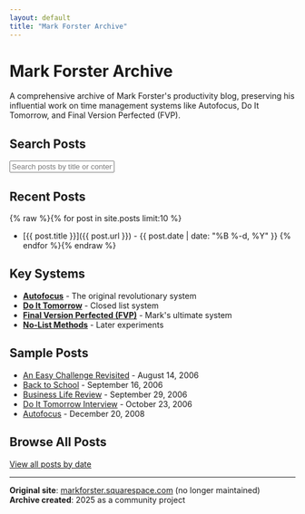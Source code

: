 ```yaml
---
layout: default
title: "Mark Forster Archive"
---
```


# Mark Forster Archive

A comprehensive archive of Mark Forster's productivity blog, preserving his influential work on time management systems like Autofocus, Do It Tomorrow, and Final Version Perfected (FVP).

## Search Posts

<div class="search-container">
  <input type="text" class="search-input" placeholder="Search posts by title or content..." id="searchInput">
  <div class="search-results hidden" id="searchResults"></div>
</div>

## Recent Posts

{% raw %}{% for post in site.posts limit:10 %}
- [{{ post.title }}]({{ post.url }}) - {{ post.date | date: "%B %-d, %Y" }}
{% endfor %}{% endraw %}

## Key Systems

- **[Autofocus](/2008/12/20/autofocus/)** - The original revolutionary system
- **[Do It Tomorrow](/2006/10/23/do-it-tomorrow-interview/)** - Closed list system 
- **[Final Version Perfected (FVP)](/2015/05/27/a-day-with-fvp/)** - Mark's ultimate system
- **[No-List Methods](/2016/04/17/no-list-tag/)** - Later experiments

## Sample Posts

- [An Easy Challenge Revisited](/2006/08/14/an-easy-challenge-revisited/) - August 14, 2006
- [Back to School](/2006/09/16/back-to-school/) - September 16, 2006
- [Business Life Review](/2006/09/29/business-life-review/) - September 29, 2006
- [Do It Tomorrow Interview](/2006/10/23/do-it-tomorrow-interview/) - October 23, 2006
- [Autofocus](/2008/12/20/autofocus/) - December 20, 2008

## Browse All Posts

[View all posts by date](/posts/)

---

**Original site**: [markforster.squarespace.com](http://markforster.squarespace.com) (no longer maintained)  
**Archive created**: 2025 as a community project

<script>
// Search functionality
document.addEventListener('DOMContentLoaded', function() {
  const searchInput = document.getElementById('searchInput');
  const searchResults = document.getElementById('searchResults');
  
  // Get all posts data
  const posts = [
    {% raw %}{% for post in site.posts %}
    {
      title: "{{ post.title | escape }}",
      url: "{{ post.url }}",
      date: "{{ post.date | date: '%B %-d, %Y' }}",
      excerpt: "{{ post.excerpt | strip_html | truncatewords: 30 | escape }}"
    }{% unless forloop.last %},{% endunless %}
    {% endfor %}{% endraw %}
  ];

  searchInput.addEventListener('input', function() {
    const query = this.value.toLowerCase();
    
    if (query.length < 2) {
      searchResults.innerHTML = '';
      searchResults.classList.add('hidden');
      return;
    }

    const filteredPosts = posts.filter(post => 
      post.title.toLowerCase().includes(query) ||
      post.excerpt.toLowerCase().includes(query)
    );

    displayResults(filteredPosts);
  });

  function displayResults(results) {
    searchResults.innerHTML = '';
    
    if (results.length === 0) {
      searchResults.innerHTML = '<div class="search-result">No posts found</div>';
    } else {
      results.slice(0, 10).forEach(post => {
        const resultDiv = document.createElement('a');
        resultDiv.href = post.url;
        resultDiv.className = 'search-result';
        resultDiv.innerHTML = `
          <div class="search-result-title">${post.title}</div>
          <div class="search-result-date">${post.date}</div>
        `;
        searchResults.appendChild(resultDiv);
      });
    }
    
    searchResults.classList.remove('hidden');
  }
});
</script> 